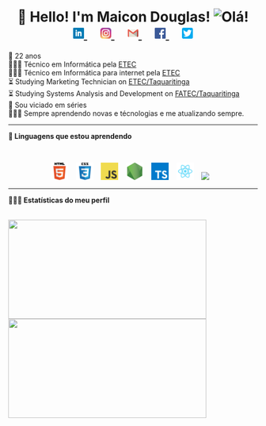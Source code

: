 <div align="center">
 <h1>
  🙂 Hello! I'm Maicon Douglas! 
  <img alt="Olá!" src="https://media.giphy.com/media/f5qNV3rAAooViWSWQ7/giphy.gif" width="45px">
  <br />
  <a  target="_blank" href="https://www.linkedin.com/in/maiconndouglas/">
    <img alt="Linkedin" width="22px" src="https://raw.githubusercontent.com/MaiiconDouglas/MaiiconDouglas/4f9eaa09807f6760115bb6707970f59eb6fa41c7/.github/linkedin.svg?token=ALMMP4VY5DTHVZ2BPZZZ4N27HBJ4I" />
  </a>&nbsp;&nbsp;&nbsp;
  <a target="_blank" href="https://www.instagram.com/maiiconndouglasd/">
    <img alt="Instagram" width="22px" src="https://raw.githubusercontent.com/MaiiconDouglas/MaiiconDouglas/4f9eaa09807f6760115bb6707970f59eb6fa41c7/.github/instagram.svg?token=ALMMP4UODVJS55FKLLOV4SC7HBJ4I" />
  </a>&nbsp;&nbsp;&nbsp;
  <a target="_blank" href="mailto:maiicondouglasd@hotmail.com">
    <img alt="Email" width="22px" src="https://raw.githubusercontent.com/MaiiconDouglas/MaiiconDouglas/4f9eaa09807f6760115bb6707970f59eb6fa41c7/.github/gmail.svg?token=ALMMP4SOHS4UXKMXGPR563C7HBJ4G" />
  </a>&nbsp;&nbsp;&nbsp;
  <a target="_blank" href="https://www.facebook.com/MaiiconDouglasd">
    <img alt="Facebook" width="22px" src="https://raw.githubusercontent.com/MaiiconDouglas/MaiiconDouglas/4f9eaa09807f6760115bb6707970f59eb6fa41c7/.github/facebook.svg?token=ALMMP4TB4QLAZY6NCGFHOX27HBJ4E" />
  </a>&nbsp;&nbsp;&nbsp;
  <a target="_blank" href="https://twitter.com/Maiiconndouglas">
    <img alt="Twitter" width="22px" src="https://raw.githubusercontent.com/MaiiconDouglas/MaiiconDouglas/4f9eaa09807f6760115bb6707970f59eb6fa41c7/.github/twitter.svg?token=ALMMP4X2OX7D67BBYJFZQWC7HBJ4I" />
  </a>
 </h1>
</div>
  

🎂 22 anos  
👨🏻‍🎓 Técnico em Informática pela [ETEC](https://www.facebook.com/etectaquaritinga/)  
👨🏻‍🎓 Técnico em Informática para internet pela [ETEC](https://www.facebook.com/etectaquaritinga/)  
⏳ Studying Marketing Technician on [ETEC/Taquaritinga](https://www.facebook.com/etectaquaritinga/) <br />
⏳ Studying Systems Analysis and Development on [FATEC/Taquaritinga](http://www.fatectq.edu.br/)<br />
🍿 Sou viciado em séries <br />
👨🏼‍💻 Sempre aprendendo novas e técnologias e me atualizando sempre.

-------
**🦉 Linguagens que estou aprendendo**  

<br />
<div align="center">

  <img height="35" src="https://raw.githubusercontent.com/github/explore/80688e429a7d4ef2fca1e82350fe8e3517d3494d/topics/html/html.png">&nbsp;&nbsp;&nbsp;
  <img height="35" src="https://raw.githubusercontent.com/github/explore/80688e429a7d4ef2fca1e82350fe8e3517d3494d/topics/css/css.png">&nbsp;&nbsp;&nbsp;
  <img height="35" src="https://raw.githubusercontent.com/github/explore/80688e429a7d4ef2fca1e82350fe8e3517d3494d/topics/javascript/javascript.png">&nbsp;&nbsp;&nbsp;
  <img height="35" src="https://raw.githubusercontent.com/github/explore/80688e429a7d4ef2fca1e82350fe8e3517d3494d/topics/nodejs/nodejs.png">&nbsp;&nbsp;&nbsp;
  <img height="35" src="https://raw.githubusercontent.com/github/explore/80688e429a7d4ef2fca1e82350fe8e3517d3494d/topics/typescript/typescript.png">&nbsp;&nbsp;&nbsp;
  <img height="35" src="https://raw.githubusercontent.com/github/explore/80688e429a7d4ef2fca1e82350fe8e3517d3494d/topics/react/react.png">&nbsp;&nbsp;&nbsp;
  <img height="35" src="https://avatars0.githubusercontent.com/u/20269980?s=200&v=4">&nbsp;&nbsp;&nbsp;
 </div>

--------------------------
**🕵🏼‍♂️ Estatísticas do meu perfil**  

<br />

<img align="left" src="https://github-readme-stats.vercel.app/api?username=MaiiconDouglas&show_icons=true&theme=dark" width="400px" height="200px" />
<img align="left" src="https://github-readme-stats.vercel.app/api/top-langs/?username=MaiiconDouglas&layout=compact&theme=dark" width="400px" height="200px" />
